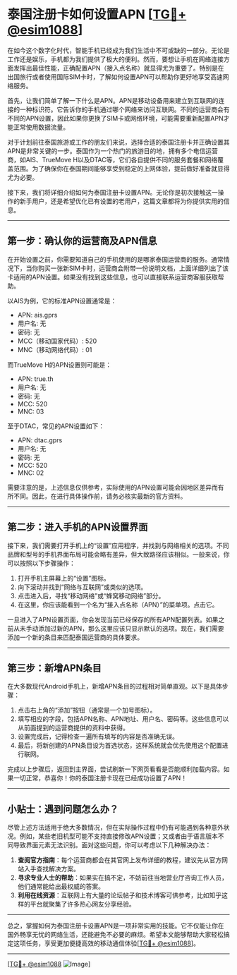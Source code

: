 # 泰国注册卡如何设置APN [[TG💪+ @esim1088](https://t.me/s/esim1088)]

在如今这个数字化时代，智能手机已经成为我们生活中不可或缺的一部分。无论是工作还是娱乐，手机都为我们提供了极大的便利。然而，要想让手机在网络连接方面发挥出最佳性能，正确配置APN（接入点名称）就显得尤为重要了。特别是在出国旅行或者使用国际SIM卡时，了解如何设置APN可以帮助你更好地享受高速网络服务。

首先，让我们简单了解一下什么是APN。APN是移动设备用来建立到互联网的连接的一种标识符。它告诉你的手机通过哪个网络来访问互联网。不同的运营商会有不同的APN设置，因此如果你更换了SIM卡或网络环境，可能需要重新配置APN才能正常使用数据流量。

对于计划前往泰国旅游或工作的朋友们来说，选择合适的泰国注册卡并正确设置其APN是非常关键的一步。泰国作为一个热门的旅游目的地，拥有多个电信运营商，如AIS、TrueMove H以及DTAC等，它们各自提供不同的服务套餐和网络覆盖范围。为了确保你在泰国期间能够享受到稳定的上网体验，提前做好准备就显得尤为必要。

接下来，我们将详细介绍如何为泰国注册卡设置APN。无论你是初次接触这一操作的新手用户，还是希望优化已有设置的老用户，这篇文章都将为你提供实用的信息。

---

## 第一步：确认你的运营商及APN信息

在开始设置之前，你需要知道自己的手机使用的是哪家泰国运营商的服务。通常情况下，当你购买一张新SIM卡时，运营商会附带一份说明文档，上面详细列出了该卡适用的APN设置。如果没有找到这些信息，也可以直接联系运营商客服获取帮助。

以AIS为例，它的标准APN设置通常是：
- APN: ais.gprs
- 用户名: 无
- 密码: 无
- MCC（移动国家代码）: 520
- MNC（移动网络代码）: 01

而TrueMove H的APN设置则可能是：
- APN: true.th
- 用户名: 无
- 密码: 无
- MCC: 520
- MNC: 03

至于DTAC，常见的APN设置如下：
- APN: dtac.gprs
- 用户名: 无
- 密码: 无
- MCC: 520
- MNC: 02

需要注意的是，上述信息仅供参考，实际使用的APN设置可能会因地区差异而有所不同。因此，在进行具体操作前，请务必核实最新的官方资料。

---

## 第二步：进入手机的APN设置界面

接下来，我们需要打开手机上的“设置”应用程序，并找到与网络相关的选项。不同品牌和型号的手机界面布局可能会略有差异，但大致路径应该相似。一般来说，你可以按照以下步骤操作：

1. 打开手机主屏幕上的“设置”图标。
2. 向下滚动并找到“网络与互联网”或类似的选项。
3. 点击进入后，寻找“移动网络”或“蜂窝移动网络”部分。
4. 在这里，你应该能看到一个名为“接入点名称（APN）”的菜单项。点击它。

一旦进入了APN设置页面，你会发现当前已经保存的所有APN配置列表。如果之前从未手动添加过新的APN，那么这里应该只显示默认的选项。现在，我们需要添加一个新的条目来匹配泰国运营商的具体要求。

---

## 第三步：新增APN条目

在大多数现代Android手机上，新增APN条目的过程相对简单直观。以下是具体步骤：

1. 点击右上角的“添加”按钮（通常是一个加号图标）。
2. 填写相应的字段，包括APN名称、APN地址、用户名、密码等。这些信息可以从前面提到的运营商提供的资料中获得。
3. 设置完成后，记得检查一遍所有填写的内容是否准确无误。
4. 最后，将新创建的APN条目设为首选状态，这样系统就会优先使用这个配置进行联网。

完成以上步骤后，返回到主界面，尝试刷新一下网页看看是否能顺利加载内容。如果一切正常，恭喜你！你的泰国注册卡现在已经成功设置了APN！

---

## 小贴士：遇到问题怎么办？

尽管上述方法适用于绝大多数情况，但在实际操作过程中仍有可能遇到各种意外状况。例如，某些老旧机型可能不支持直接修改APN设置；又或者由于语言版本不同导致界面元素无法识别。面对这些问题，你可以考虑以下几种解决办法：

1. **查阅官方指南**：每个运营商都会在其官网上发布详细的教程，建议先从官方网站入手查找解决方案。
2. **寻求专业人士的帮助**：如果实在搞不定，不妨前往当地营业厅咨询工作人员，他们通常能给出最权威的答案。
3. **利用在线资源**：互联网上有大量的论坛帖子和技术博客可供参考，比如知乎这样的平台就聚集了许多热心网友分享经验。

---

总之，掌握如何为泰国注册卡设置APN是一项非常实用的技能。它不仅能让你在国外畅享无忧的网络生活，还能避免不必要的麻烦。希望本文能够帮助大家轻松搞定这项任务，享受更加便捷高效的移动通信体验[[TG💪+ @esim1088](https://t.me/s/esim1088)]。

---

[[TG💪+ @esim1088](https://t.me/s/esim1088) ![Image](https://i.postimg.cc/4NQfJmqS/Snipaste-2025-05-13-00-14-12.png)]